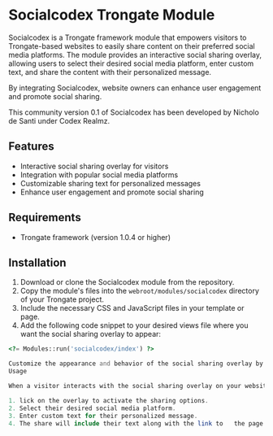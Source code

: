 # Socialcodex Trongate Module

Socialcodex is a Trongate framework module that empowers visitors to Trongate-based websites to easily share content on their preferred social media platforms. 
The module provides an interactive social sharing overlay, allowing users to select their desired social media platform, enter custom text, and share the content with their personalized message. 

By integrating Socialcodex, website owners can enhance user engagement and promote social sharing. 

This community version 0.1 of Socialcodex has been developed by Nicholo de Santi under Codex Realmz.

## Features

- Interactive social sharing overlay for visitors
- Integration with popular social media platforms
- Customizable sharing text for personalized messages
- Enhance user engagement and promote social sharing

## Requirements

- Trongate framework (version 1.0.4 or higher)

## Installation

1. Download or clone the Socialcodex module from the repository.
2. Copy the module's files into the `webroot/modules/socialcodex` directory of your Trongate project.
3. Include the necessary CSS and JavaScript files in your template or page.
4. Add the following code snippet to your desired views file where you want the social sharing overlay to appear:

```php
<?= Modules::run('socialcodex/index') ?>

Customize the appearance and behavior of the social sharing overlay by modifying the CSS and JavaScript files provided.
Usage

When a visitor interacts with the social sharing overlay on your website, they can follow these steps to share content on their preferred social media platforms:

1. lick on the overlay to activate the sharing options.
2. Select their desired social media platform.
3. Enter custom text for their personalized message.
4. The share will include their text along with the link to   the page they were on when they clicked the share button.
